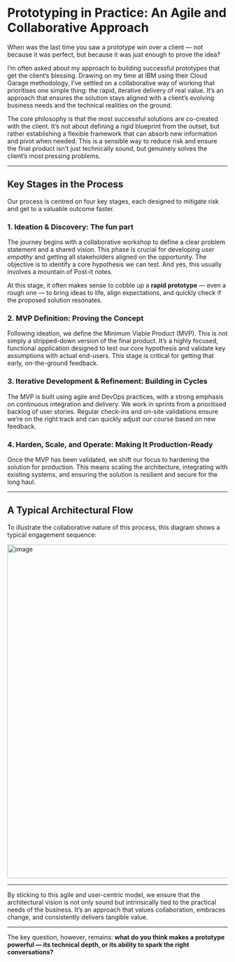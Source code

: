 # Prototyping in Practice: An Agile and Collaborative Approach

When was the last time you saw a prototype win over a client — not because it was perfect, but because it was just enough to prove the idea?

I’m often asked about my approach to building successful prototypes that get the client’s blessing. Drawing on my time at IBM using their Cloud Garage methodology, I’ve settled on a collaborative way of working that prioritises one simple thing: the rapid, iterative delivery of real value. It’s an approach that ensures the solution stays aligned with a client’s evolving business needs and the technical realities on the ground.

The core philosophy is that the most successful solutions are co-created with the client. It’s not about defining a rigid blueprint from the outset, but rather establishing a flexible framework that can absorb new information and pivot when needed. This is a sensible way to reduce risk and ensure the final product isn't just technically sound, but genuinely solves the client’s most pressing problems.

---

## Key Stages in the Process

Our process is centred on four key stages, each designed to mitigate risk and get to a valuable outcome faster.

### 1. Ideation & Discovery: The fun part  
The journey begins with a collaborative workshop to define a clear problem statement and a shared vision. This phase is crucial for developing *user empathy* and getting all stakeholders aligned on the opportunity. The objective is to identify a core hypothesis we can test. And yes, this usually involves a mountain of Post-it notes.

At this stage, it often makes sense to cobble up a **rapid prototype** — even a rough one — to bring ideas to life, align expectations, and quickly check if the proposed solution resonates.

### 2. MVP Definition: Proving the Concept  
Following ideation, we define the Minimum Viable Product (MVP). This is not simply a stripped-down version of the final product. It’s a highly focused, functional application designed to test our core hypothesis and validate key assumptions with actual end-users. This stage is critical for getting that early, on-the-ground feedback.

### 3. Iterative Development & Refinement: Building in Cycles  
The MVP is built using agile and DevOps practices, with a strong emphasis on continuous integration and delivery. We work in sprints from a prioritised backlog of user stories. Regular check-ins and on-site validations ensure we’re on the right track and can quickly adjust our course based on new feedback.

### 4. Harden, Scale, and Operate: Making It Production-Ready  
Once the MVP has been validated, we shift our focus to hardening the solution for production. This means scaling the architecture, integrating with existing systems, and ensuring the solution is resilient and secure for the long haul.

---

## A Typical Architectural Flow  

To illustrate the collaborative nature of this process, this diagram shows a typical engagement sequence:

<img width="882" height="764" alt="image" src="https://github.com/user-attachments/assets/ac041226-949d-4968-a962-37ef8d64832f" />


---

By sticking to this agile and user-centric model, we ensure that the architectural vision is not only sound but intrinsically tied to the practical needs of the business. It’s an approach that values collaboration, embraces change, and consistently delivers tangible value.

---

The key question, however, remains: **what do you think makes a prototype powerful — its technical depth, or its ability to spark the right conversations?**
